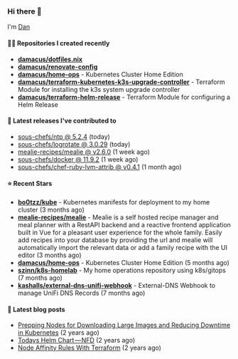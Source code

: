 

### Hi there 👋

I'm [Dan](https://medium.com/@dan.m.webb)

#### 👨‍💻 Repositories I created recently
- **[damacus/dotfiles.nix](https://github.com/damacus/dotfiles.nix)**
- **[damacus/renovate-config](https://github.com/damacus/renovate-config)**
- **[damacus/home-ops](https://github.com/damacus/home-ops)** - Kubernetes Cluster Home Edition
- **[damacus/terraform-kubernetes-k3s-upgrade-controller](https://github.com/damacus/terraform-kubernetes-k3s-upgrade-controller)** - Terraform Module for installing the k3s system upgrade controller
- **[damacus/terraform-helm-release](https://github.com/damacus/terraform-helm-release)** - Terraform Module for configuring a Helm Release

#### 🚀 Latest releases I've contributed to


- [sous-chefs/ntp @ 5.2.4](https://github.com/sous-chefs/ntp/releases/tag/5.2.4) (today)
- [sous-chefs/logrotate @ 3.0.29](https://github.com/sous-chefs/logrotate/releases/tag/3.0.29) (today)
- [mealie-recipes/mealie @ v2.6.0](https://github.com/mealie-recipes/mealie/releases/tag/v2.6.0) (1 week ago)
- [sous-chefs/docker @ 11.9.2](https://github.com/sous-chefs/docker/releases/tag/11.9.2) (1 week ago)
- [sous-chefs/chef-ruby-lvm-attrib @ v0.4.1](https://github.com/sous-chefs/chef-ruby-lvm-attrib/releases/tag/v0.4.1) (1 month ago)

#### ⭐ Recent Stars


- **[bo0tzz/kube](https://github.com/bo0tzz/kube)** - Kubernetes manifests for deployment to my home cluster (3 months ago)
- **[mealie-recipes/mealie](https://github.com/mealie-recipes/mealie)** - Mealie is a self hosted recipe manager and meal planner with a RestAPI backend and a reactive frontend application built in Vue for a pleasant user experience for the whole family. Easily add recipes into your database by providing the url and mealie will automatically import the relevant data or add a family recipe with the UI editor (3 months ago)
- **[damacus/home-ops](https://github.com/damacus/home-ops)** - Kubernetes Cluster Home Edition (5 months ago)
- **[szinn/k8s-homelab](https://github.com/szinn/k8s-homelab)** - My home operations repository using k8s/gitops (7 months ago)
- **[kashalls/external-dns-unifi-webhook](https://github.com/kashalls/external-dns-unifi-webhook)** - External-DNS Webhook to manage UniFi DNS Records (7 months ago)

#### 📄 Latest blog posts
- [Prepping Nodes for Downloading Large Images and Reducing Downtime in Kubernetes](https://medium.com/@dan.m.webb/prepping-nodes-for-downloading-large-images-and-reducing-downtime-in-kubernetes-551ead53f0?source=rss-bbba9c670f6e------2) (2 years ago)
- [Todays Helm Chart — NFD](https://medium.com/@dan.m.webb/todays-helm-chart-nfd-efe64f156edd?source=rss-bbba9c670f6e------2) (2 years ago)
- [Node Affinity Rules With Terraform](https://awstip.com/node-affinity-rules-with-terraform-a0766e0bb1da?source=rss-bbba9c670f6e------2) (2 years ago)
